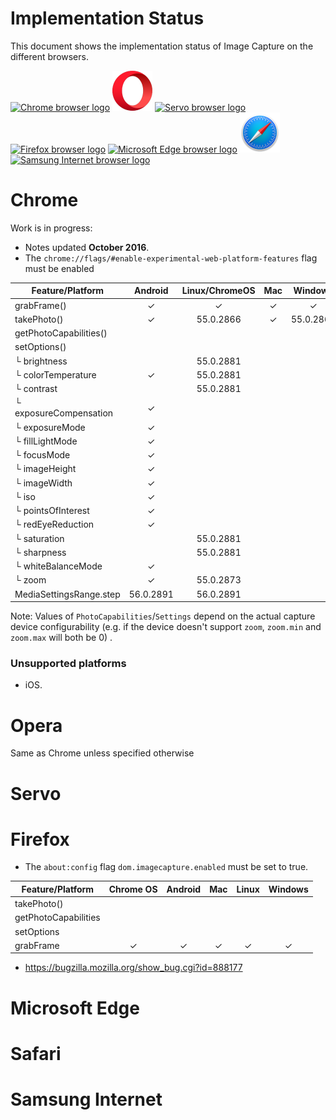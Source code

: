 # Implementation Status
This document shows the implementation status of Image Capture on the
different browsers.

<a href="#chrome"><img width=64 src="https://raw.githubusercontent.com/alrra/browser-logos/master/chrome/chrome_128x128.png" alt="Chrome browser logo"></a>
<a href="#opera"><img width=64 src="https://raw.githubusercontent.com/alrra/browser-logos/master/opera/opera_128x128.png" alt="Opera browser logo"></a>
<a href="#servo"><img width=64 src="https://raw.githubusercontent.com/alrra/browser-logos/master/browser.html/browser.html_128x128.png" alt="Servo browser logo"></a>
<a href="#firefox"><img width=64 src="https://raw.githubusercontent.com/alrra/browser-logos/master/firefox/firefox_128x128.png" alt="Firefox browser logo"></a>
<a href="#microsoft-edge"><img width=64 src="https://raw.githubusercontent.com/alrra/browser-logos/master/edge/edge_128x128.png" alt="Microsoft Edge browser logo"></a>
<a href="#microsoft-edge"><img width=64 src="https://raw.githubusercontent.com/alrra/browser-logos/master/safari/safari_128x128.png" alt="Safari browser logo"></a>
<a href="#samsung-internet"><img width=64 src="https://raw.githubusercontent.com/alrra/browser-logos/master/samsung-internet/samsung-internet_128x128.png" alt="Samsung Internet browser logo"></a>

# Chrome
Work is in progress:
* Notes updated **October 2016**.
* The `chrome://flags/#enable-experimental-web-platform-features` flag must be enabled

Feature/Platform          | Android | Linux/ChromeOS | Mac | Windows |
------------------------- | :-----: | :------------: | :-: | :-----: |
grabFrame()               | ✓       | ✓              | ✓   | ✓       |
takePhoto()               | ✓       | 55.0.2866      | ✓   |55.0.2867|
getPhotoCapabilities()    |         |                |     |         |
setOptions()              |         |                |     |         |
└ brightness              |         | 55.0.2881      |     |         |
└ colorTemperature        | ✓       | 55.0.2881      |     |         |
└ contrast                |         | 55.0.2881      |     |         |
└ exposureCompensation    | ✓       |                |     |         |
└ exposureMode            | ✓       |                |     |         |
└ fillLightMode           | ✓       |                |     |         |
└ focusMode               | ✓       |                |     |         |
└ imageHeight             | ✓       |                |     |         |
└ imageWidth              | ✓       |                |     |         |
└ iso                     | ✓       |                |     |         |
└ pointsOfInterest        | ✓       |                |     |         |
└ redEyeReduction         | ✓       |                |     |         |
└ saturation              |         | 55.0.2881      |     |         |
└ sharpness               |         | 55.0.2881      |     |         |
└ whiteBalanceMode        | ✓       |                |     |         |
└ zoom                    | ✓       | 55.0.2873      |     |         |
MediaSettingsRange.step   |56.0.2891| 56.0.2891      |     |         |

Note: Values of `PhotoCapabilities`/`Settings` depend on the actual capture device configurability (e.g. if the device doesn't support `zoom`, `zoom.min` and `zoom.max` will both be 0) .

### Unsupported platforms

* iOS.

# Opera
Same as Chrome unless specified otherwise

# Servo

# Firefox

* The `about:config` flag `dom.imagecapture.enabled` must be set to true.

Feature/Platform          | Chrome OS | Android | Mac | Linux | Windows |
------------------------- | :-------: | :-----: | :-: | :---: | :-----: |
takePhoto()               |           |         |     |       |         |
getPhotoCapabilities      |           |         |     |       |         |
setOptions                |           |         |     |       |         |
grabFrame                 | ✓         | ✓       | ✓   | ✓     | ✓       |

- https://bugzilla.mozilla.org/show_bug.cgi?id=888177

# Microsoft Edge

# Safari

# Samsung Internet
